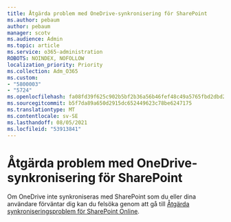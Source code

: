 ```yaml
---
title: Åtgärda problem med OneDrive-synkronisering för SharePoint
ms.author: pebaum
author: pebaum
manager: scotv
ms.audience: Admin
ms.topic: article
ms.service: o365-administration
ROBOTS: NOINDEX, NOFOLLOW
localization_priority: Priority
ms.collection: Adm_O365
ms.custom:
- "5800003"
- "5724"
ms.openlocfilehash: fa08fd39f625c902b5bf2b36a56b46fef48c49a5765fbd2dbd23dc5b820c5c9f
ms.sourcegitcommit: b5f7da89a650d2915dc652449623c78be6247175
ms.translationtype: MT
ms.contentlocale: sv-SE
ms.lasthandoff: 08/05/2021
ms.locfileid: "53913841"
---
```

# <a name="fix-onedrive-sync-issues-with-sharepoint"></a>Åtgärda problem med OneDrive-synkronisering för SharePoint

Om OneDrive inte synkroniseras med SharePoint som du eller dina användare förväntar dig kan du felsöka genom att gå till [Åtgärda synkroniseringsproblem för SharePoint Online](https://support.office.com/article/fix-sharepoint-online-sync-problems-aaa2d172-8d45-4e94-9c04-5364d04ca2f4?ui=en-US&rs=en-US&ad=US).

